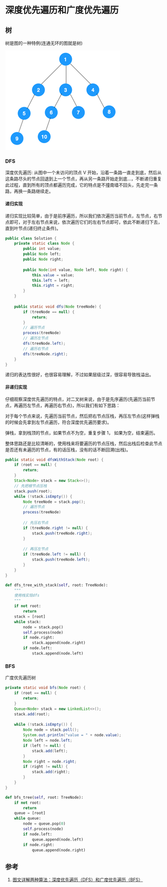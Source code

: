 # 深度优先遍历和广度优先遍历

## 树

树是图的一种特例(连通无环的图就是树)

![](./pics/q_tree.png)

### DFS

深度优先遍历: 从图中一个未访问的顶点 V 开始，沿着一条路一直走到底，然后从这条路尽头的节点回退到上一个节点，再从另一条路开始走到底...，不断递归重复此过程，直到所有的顶点都遍历完成，它的特点是不撞南墙不回头，先走完一条路，再换一条路继续走。

#### 递归实现

递归实现比较简单，由于是前序遍历，所以我们依次遍历当前节点，左节点，右节点即可，对于左右节点来说，依次遍历它们的左右节点即可，依此不断递归下去，直到叶节点(递归终止条件)。

```java
public class Solution { 
    private static class Node { 
        public int value; 
        public Node left; 
        public Node right; 
 
        public Node(int value, Node left, Node right) { 
            this.value = value; 
            this.left = left; 
            this.right = right; 
        } 
    } 
 
    public static void dfs(Node treeNode) { 
        if (treeNode == null) { 
            return; 
        } 
        // 遍历节点 
        process(treeNode) 
        // 遍历左节点 
        dfs(treeNode.left); 
        // 遍历右节点 
        dfs(treeNode.right); 
    } 
} 
```

递归的表达性很好，也很容易理解，不过如果层级过深，很容易导致栈溢出。

#### 非递归实现

仔细观察深度优先遍历的特点，对二叉树来说，由于是先序遍历(先遍历当前节点，再遍历左节点，再遍历右节点)，所以我们有如下思路：

对于每个节点来说，先遍历当前节点，然后把右节点压栈，再压左节点(这样弹栈的时候会先拿到左节点遍历，符合深度优先遍历要求)。

弹栈，拿到栈顶的节点，如果节点不为空，重复步骤 1， 如果为空，结束遍历。

整体思路还是比较清晰的，使用栈来将要遍历的节点压栈，然后出栈后检查此节点是否还有未遍历的节点，有的话压栈，没有的话不断回溯(出栈)。

```java
public static void dfsWithStack(Node root) { 
    if (root == null) { 
        return; 
    } 
    Stack<Node> stack = new Stack<>(); 
    // 先把根节点压栈 
    stack.push(root); 
    while (!stack.isEmpty()) { 
        Node treeNode = stack.pop(); 
        // 遍历节点 
        process(treeNode) 
 
        // 先压右节点 
        if (treeNode.right != null) { 
            stack.push(treeNode.right); 
        } 
 
        // 再压左节点 
        if (treeNode.left != null) { 
            stack.push(treeNode.left); 
        } 
    } 
} 
```

```python
def dfs_tree_with_stack(self, root: TreeNode):
    """
    使用栈实现dfs
    """
    if not root:
        return
    stack = [root]
    while stack:
        node = stack.pop()
        self.process(node)
        if node.right:
            stack.append(node.right)
        if node.left:
            stack.append(node.left)
```

### BFS

广度优先遍历树
```java
private static void bfs(Node root) { 
    if (root == null) { 
        return; 
    } 
    Queue<Node> stack = new LinkedList<>(); 
    stack.add(root); 
 
    while (!stack.isEmpty()) { 
        Node node = stack.poll(); 
        System.out.println("value = " + node.value); 
        Node left = node.left; 
        if (left != null) { 
            stack.add(left); 
        } 
        Node right = node.right; 
        if (right != null) { 
            stack.add(right); 
        } 
    } 
} 
```

```python
def bfs_tree(self, root: TreeNode):
    if not root:
        return
    queue = [root]
    while queue:
        node = queue.pop(0)
        self.process(node)
        if node.left:
            queue.append(node.left)
        if node.right:
            queue.append(node.right)
```


## 参考

1. [图文详解两种算法：深度优先遍历（DFS）和广度优先遍历（BFS）](https://developer.51cto.com/art/202004/614590.htm)